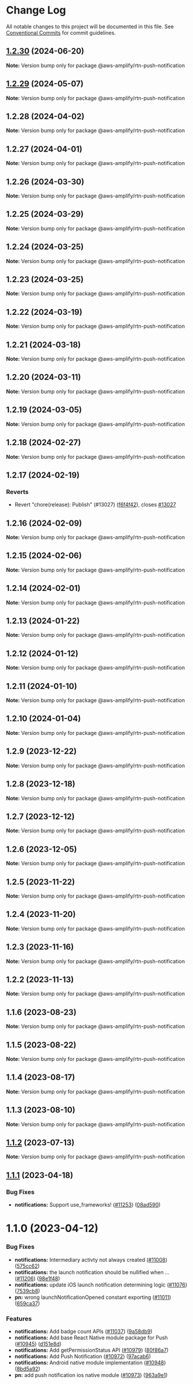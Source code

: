 # Change Log

All notable changes to this project will be documented in this file.
See [Conventional Commits](https://conventionalcommits.org) for commit guidelines.

## [1.2.30](https://github.com/aws-amplify/amplify-js/compare/@aws-amplify/rtn-push-notification@1.2.29...@aws-amplify/rtn-push-notification@1.2.30) (2024-06-20)

**Note:** Version bump only for package @aws-amplify/rtn-push-notification

## [1.2.29](https://github.com/aws-amplify/amplify-js/compare/@aws-amplify/rtn-push-notification@1.2.28...@aws-amplify/rtn-push-notification@1.2.29) (2024-05-07)

**Note:** Version bump only for package @aws-amplify/rtn-push-notification

## 1.2.28 (2024-04-02)

**Note:** Version bump only for package @aws-amplify/rtn-push-notification

## 1.2.27 (2024-04-01)

**Note:** Version bump only for package @aws-amplify/rtn-push-notification

## 1.2.26 (2024-03-30)

**Note:** Version bump only for package @aws-amplify/rtn-push-notification

## 1.2.25 (2024-03-29)

**Note:** Version bump only for package @aws-amplify/rtn-push-notification

## 1.2.24 (2024-03-25)

**Note:** Version bump only for package @aws-amplify/rtn-push-notification

## 1.2.23 (2024-03-25)

**Note:** Version bump only for package @aws-amplify/rtn-push-notification

## 1.2.22 (2024-03-19)

**Note:** Version bump only for package @aws-amplify/rtn-push-notification

## 1.2.21 (2024-03-18)

**Note:** Version bump only for package @aws-amplify/rtn-push-notification

## 1.2.20 (2024-03-11)

**Note:** Version bump only for package @aws-amplify/rtn-push-notification

## 1.2.19 (2024-03-05)

**Note:** Version bump only for package @aws-amplify/rtn-push-notification

## 1.2.18 (2024-02-27)

**Note:** Version bump only for package @aws-amplify/rtn-push-notification

## 1.2.17 (2024-02-19)

### Reverts

- Revert "chore(release): Publish" (#13027) ([f6f4f42](https://github.com/aws-amplify/amplify-js/commit/f6f4f42befa04ed3c1502fa0adf17c6700abfddf)), closes [#13027](https://github.com/aws-amplify/amplify-js/issues/13027)

## 1.2.16 (2024-02-09)

**Note:** Version bump only for package @aws-amplify/rtn-push-notification

## 1.2.15 (2024-02-06)

**Note:** Version bump only for package @aws-amplify/rtn-push-notification

## 1.2.14 (2024-02-01)

**Note:** Version bump only for package @aws-amplify/rtn-push-notification

## 1.2.13 (2024-01-22)

**Note:** Version bump only for package @aws-amplify/rtn-push-notification

## 1.2.12 (2024-01-12)

**Note:** Version bump only for package @aws-amplify/rtn-push-notification

## 1.2.11 (2024-01-10)

**Note:** Version bump only for package @aws-amplify/rtn-push-notification

## 1.2.10 (2024-01-04)

**Note:** Version bump only for package @aws-amplify/rtn-push-notification

## 1.2.9 (2023-12-22)

**Note:** Version bump only for package @aws-amplify/rtn-push-notification

## 1.2.8 (2023-12-18)

**Note:** Version bump only for package @aws-amplify/rtn-push-notification

## 1.2.7 (2023-12-12)

**Note:** Version bump only for package @aws-amplify/rtn-push-notification

## 1.2.6 (2023-12-05)

**Note:** Version bump only for package @aws-amplify/rtn-push-notification

## 1.2.5 (2023-11-22)

**Note:** Version bump only for package @aws-amplify/rtn-push-notification

## 1.2.4 (2023-11-20)

**Note:** Version bump only for package @aws-amplify/rtn-push-notification

## 1.2.3 (2023-11-16)

**Note:** Version bump only for package @aws-amplify/rtn-push-notification

## 1.2.2 (2023-11-13)

**Note:** Version bump only for package @aws-amplify/rtn-push-notification

## 1.1.6 (2023-08-23)

**Note:** Version bump only for package @aws-amplify/rtn-push-notification

## 1.1.5 (2023-08-22)

**Note:** Version bump only for package @aws-amplify/rtn-push-notification

## 1.1.4 (2023-08-17)

**Note:** Version bump only for package @aws-amplify/rtn-push-notification

## 1.1.3 (2023-08-10)

**Note:** Version bump only for package @aws-amplify/rtn-push-notification

## [1.1.2](https://github.com/aws-amplify/amplify-js/compare/@aws-amplify/rtn-push-notification@1.1.1...@aws-amplify/rtn-push-notification@1.1.2) (2023-07-13)

**Note:** Version bump only for package @aws-amplify/rtn-push-notification

## [1.1.1](https://github.com/aws-amplify/amplify-js/compare/@aws-amplify/rtn-push-notification@1.1.0...@aws-amplify/rtn-push-notification@1.1.1) (2023-04-18)

### Bug Fixes

- **notifications:** Support use_frameworks! ([#11253](https://github.com/aws-amplify/amplify-js/issues/11253)) ([08ad590](https://github.com/aws-amplify/amplify-js/commit/08ad590b065e421c800f59327703afd858887879))

# 1.1.0 (2023-04-12)

### Bug Fixes

- **notifications:** Intermediary activty not always created ([#11008](https://github.com/aws-amplify/amplify-js/issues/11008)) ([575cc62](https://github.com/aws-amplify/amplify-js/commit/575cc629cccf13cff733b572ff697c626b468b1d))
- **notifications:** the launch notification should be nullified when … ([#11206](https://github.com/aws-amplify/amplify-js/issues/11206)) ([98e1f48](https://github.com/aws-amplify/amplify-js/commit/98e1f480a8a6acae71a4d9d2c4f0db747611d68f))
- **notifications:** update iOS launch notification determining logic ([#11076](https://github.com/aws-amplify/amplify-js/issues/11076)) ([7539cb8](https://github.com/aws-amplify/amplify-js/commit/7539cb8aa81d7cefdafe3e0c68d69ef88cd57d60))
- **pn:** wrong launchNotificationOpened constant exporting ([#11011](https://github.com/aws-amplify/amplify-js/issues/11011)) ([659ca37](https://github.com/aws-amplify/amplify-js/commit/659ca37c2511864617dbc2e7efa52b0c0fdd0052))

### Features

- **notifications:** Add badge count APIs ([#11037](https://github.com/aws-amplify/amplify-js/issues/11037)) ([9a58db9](https://github.com/aws-amplify/amplify-js/commit/9a58db97a91c8429e150ada8c03d650a9f3ddb77))
- **notifications:** Add base React Native module package for Push ([#10945](https://github.com/aws-amplify/amplify-js/issues/10945)) ([d151e8d](https://github.com/aws-amplify/amplify-js/commit/d151e8d31aaa0a957cee671d6c4660162cb0f0ff))
- **notifications:** Add getPermissionStatus API ([#10979](https://github.com/aws-amplify/amplify-js/issues/10979)) ([80f86a7](https://github.com/aws-amplify/amplify-js/commit/80f86a79b96c23f0c21ba3ae7f611f3904d59437))
- **notifications:** Add Push Notification ([#10972](https://github.com/aws-amplify/amplify-js/issues/10972)) ([97acab6](https://github.com/aws-amplify/amplify-js/commit/97acab69c6452c860af1f45fbcfda8fd80c26ca3))
- **notifications:** Android native module implementation ([#10948](https://github.com/aws-amplify/amplify-js/issues/10948)) ([8bd5a92](https://github.com/aws-amplify/amplify-js/commit/8bd5a92504e68cbd9516bcd6209ced14c2c9283d))
- **pn:** add push notification ios native module ([#10973](https://github.com/aws-amplify/amplify-js/issues/10973)) ([963a9e1](https://github.com/aws-amplify/amplify-js/commit/963a9e153169d896437d1ec6235b4a07219dfe80))
